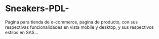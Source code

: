 # Sneakers-PDL-
Pagina para tienda de e-commerce, pagina de producto, con sus respectivas funcionalidades en vista mobile y desktop, y sus respectivos estilos en SAS...
